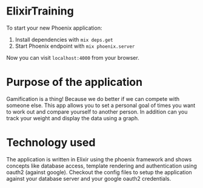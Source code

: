 # ElixirTraining

To start your new Phoenix application:

1. Install dependencies with `mix deps.get`
2. Start Phoenix endpoint with `mix phoenix.server`

Now you can visit `localhost:4000` from your browser.

# Purpose of the application

Gamification is a thing! Because we do better if we can compete with someone else. This app allows you to set a personal goal of times you want to work out and compare yourself to another person. In addition can you track your weight and display the data using a graph.

# Technology used

The application is written in Elixir using the phoenix framework and shows concepts like database access, template rendering and authentication using oauth2 (against google). 
Checkout the config files to setup the application against your database server and your google oauth2 credentials. 


